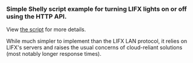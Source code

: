 ### Simple Shelly script example for turning LIFX lights on or off using the HTTP API.

View [the script](https://github.com/cLick1338/shelly-lifx-script/blob/main/lifx-setstate.js) for more details.

While much simpler to implement than the LIFX LAN protocol, it relies on LIFX's servers and raises the usual concerns of cloud-reliant solutions (most notably longer response times).
